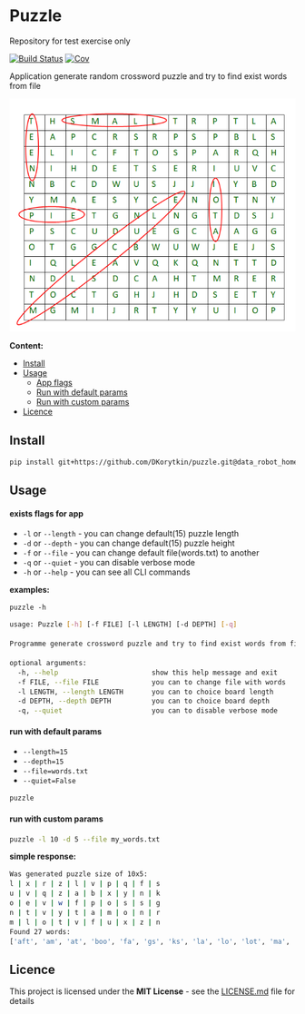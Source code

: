 # Puzzle
Repository for test exercise only

[![Build Status](https://travis-ci.com/DKorytkin/puzzle.svg?branch=data_robot_homework)](https://travis-ci.com/DKorytkin/puzzle)
[![Cov](https://codecov.io/gh/DKorytkin/puzzle/branch/data_robot_homework/graph/badge.svg)](https://codecov.io/gh/DKorytkin/puzzle/branch/data_robot_homework)


Application generate random crossword puzzle and try to find exist words from file

![file](./example.png)

**Content:**
 - [Install](#install)
 - [Usage](#usage)
   - [App flags](#exists-flags-for-app)
   - [Run with default params](#run-with-default-params)
   - [Run with custom params](#run-with-custom-params)
 - [Licence](#licence)

## Install
```bash
pip install git+https://github.com/DKorytkin/puzzle.git@data_robot_homework
```

## Usage
#### exists flags for app
  - `-l` or `--length` - you can change default(15) puzzle length
  - `-d` or `--depth` - you can change default(15) puzzle height
  - `-f` or `--file` - you can change default file(words.txt) to another
  - `-q` or `--quiet` - you can disable verbose mode
  - `-h` or `--help` - you can see all CLI commands

**examples:**
```bush
puzzle -h
```
```bash
usage: Puzzle [-h] [-f FILE] [-l LENGTH] [-d DEPTH] [-q]

Programme generate crossword puzzle and try to find exist words from file

optional arguments:
  -h, --help                       show this help message and exit
  -f FILE, --file FILE             you can to change file with words
  -l LENGTH, --length LENGTH       you can to choice board length
  -d DEPTH, --depth DEPTH          you can to choice board depth
  -q, --quiet                      you can to disable verbose mode

```

#### run with default params 

- `--length=15`
- `--depth=15`
- `--file=words.txt`
- `--quiet=False`

```bash
puzzle
```
#### run with custom params
```bash
puzzle -l 10 -d 5 --file my_words.txt
```
**simple response:**
```bash
Was generated puzzle size of 10x5:
l | x | r | z | l | v | p | q | f | s
u | v | q | z | a | b | x | y | n | k
o | e | v | w | f | p | o | s | s | g
n | t | v | y | t | a | m | o | n | r
m | l | o | t | v | f | u | x | z | n
Found 27 words:
['aft', 'am', 'at', 'boo', 'fa', 'gs', 'ks', 'la', 'lo', 'lot', 'ma', 'mat', 'mu', 'no', 'on', 'ox', 'pa', 'rs', 'so', 'sop', 'sox', 'tam', 'to', 'um', 'vet', 'zap', 'zoo']
```
## Licence
This project is licensed under the **MIT License** - see the [LICENSE.md](./LICENSE.md) file for details
